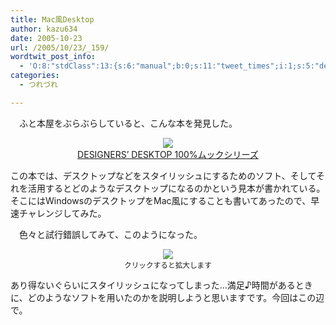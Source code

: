 ```yaml
---
title: Mac風Desktop
author: kazu634
date: 2005-10-23
url: /2005/10/23/_159/
wordtwit_post_info:
  - 'O:8:"stdClass":13:{s:6:"manual";b:0;s:11:"tweet_times";i:1;s:5:"delay";i:0;s:7:"enabled";i:1;s:10:"separation";s:2:"60";s:7:"version";s:3:"3.7";s:14:"tweet_template";b:0;s:6:"status";i:2;s:6:"result";a:0:{}s:13:"tweet_counter";i:2;s:13:"tweet_log_ids";a:1:{i:0;i:2117;}s:9:"hash_tags";a:0:{}s:8:"accounts";a:1:{i:0;s:7:"kazu634";}}'
categories:
  - つれづれ

---
```

<div class="section">
<p>
    　ふと本屋をぶらぶらしていると、こんな本を発見した。
</p>
  
<p>
</p>
  
<p>
<center>
<a href="https://www.amazon.co.jp/exec/obidos/ASIN/4883804801/qid%3D1129993230/250-5914434-1769863" onclick="__gaTracker('send', 'event', 'outbound-article', 'https://www.amazon.co.jp/exec/obidos/ASIN/4883804801/qid%3D1129993230/250-5914434-1769863', 'DESIGNERS’ DESKTOP    100%ムックシリーズ');" target="blank"><img src="http://image.blog.livedoor.jp/simoom634/imgs/0/a/0a6d4df5.gif" border="0" /><br />DESIGNERS’ DESKTOP 100%ムックシリーズ</a>
</center>
</p></p> 
  
<p>
    この本では、デスクトップなどをスタイリッシュにするためのソフト、そしてそれを活用するとどのようなデスクトップになるのかという見本が書かれている。そこにはWindowsのデスクトップをMac風にすることも書いてあったので、早速チャレンジしてみた。
</p>
  
<p>
</p>
  
<p>
    　色々と試行錯誤してみて、このようになった。
</p>
  
<p>
</p>
  
<p>
<center>
<a href="http://image.blog.livedoor.jp/simoom634/imgs/c/f/cf326e24.JPG" onclick="__gaTracker('send', 'event', 'outbound-article', 'http://image.blog.livedoor.jp/simoom634/imgs/c/f/cf326e24.JPG', '');" target="blank"><img src="http://image.blog.livedoor.jp/simoom634/imgs/c/f/cf326e24-s.JPG" border="0" /></a>
</center>
    
<center>
<small>クリックすると拡大します</small>
</center>
</p></p> 
  
<p>
    あり得ないぐらいにスタイリッシュになってしまった…満足♪時間があるときに、どのようなソフトを用いたのかを説明しようと思いますです。今回はこの辺で。
</p>
  
<p>
</div>
